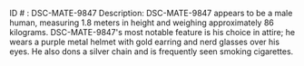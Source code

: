 ID # : DSC-MATE-9847
Description: DSC-MATE-9847 appears to be a male human, measuring 1.8 meters in height and weighing approximately 86 kilograms. DSC-MATE-9847's most notable feature is his choice in attire; he wears a purple metal helmet with gold earring and nerd glasses over his eyes. He also dons a silver chain and is frequently seen smoking cigarettes.